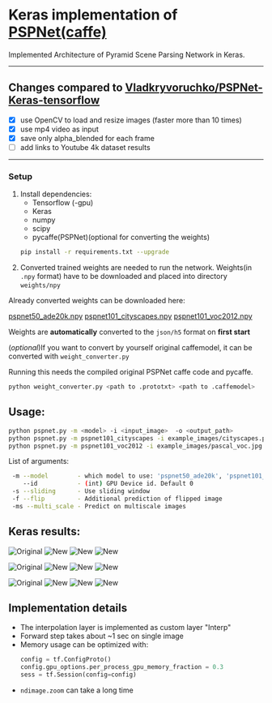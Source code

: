 # Keras implementation of [PSPNet(caffe)](https://github.com/hszhao/PSPNet)

Implemented Architecture of Pyramid Scene Parsing Network in Keras.

-----------------

## Changes compared to [Vladkryvoruchko/PSPNet-Keras-tensorflow](https://github.com/Vladkryvoruchko/PSPNet-Keras-tensorflow)

- [x] use OpenCV to load and resize images (faster more than 10 times)
- [x] use mp4 video as input
- [x] save only alpha_blended for each frame
- [ ] add links to Youtube 4k dataset results

-----------------

### Setup
1. Install dependencies:
    * Tensorflow (-gpu)
    * Keras
    * numpy
    * scipy
    * pycaffe(PSPNet)(optional for converting the weights)
    ```bash
    pip install -r requirements.txt --upgrade
    ```
2. Converted trained weights are needed to run the network.
Weights(in ```.npy``` format) have to be downloaded and placed into directory ``` weights/npy ```


Already converted weights can be downloaded here:

[pspnet50_ade20k.npy](https://www.dropbox.com/s/ms8afun494dlh1t/pspnet50_ade20k.npy?dl=0)
[pspnet101_cityscapes.npy](https://www.dropbox.com/s/b21j6hi6qql90l0/pspnet101_cityscapes.npy?dl=0)
[pspnet101_voc2012.npy](https://www.dropbox.com/s/xkjmghsbn6sfj9k/pspnet101_voc2012.npy?dl=0)

Weights are **automatically** converted to the ```json/h5``` format on **first start**

(*optional*)If you want to convert by yourself original caffemodel, it can be converted with ```weight_converter.py```

Running this needs the compiled original PSPNet caffe code and pycaffe.

```bash
python weight_converter.py <path to .prototxt> <path to .caffemodel>
```

## Usage:

```bash
python pspnet.py -m <model> -i <input_image>  -o <output_path>
python pspnet.py -m pspnet101_cityscapes -i example_images/cityscapes.png -o example_results/cityscapes.jpg
python pspnet.py -m pspnet101_voc2012 -i example_images/pascal_voc.jpg -o example_results/pascal_voc.jpg
```
List of arguments:
```bash
 -m --model        - which model to use: 'pspnet50_ade20k', 'pspnet101_cityscapes', 'pspnet101_voc2012'
    --id           - (int) GPU Device id. Default 0
 -s --sliding      - Use sliding window
 -f --flip         - Additional prediction of flipped image
 -ms --multi_scale - Predict on multiscale images
```
## Keras results:
![Original](example_images/ade20k.jpg)
![New](example_results/ade20k_seg.jpg)
![New](example_results/ade20k_seg_blended.jpg)
![New](example_results/ade20k_probs.jpg)

![Original](example_images/cityscapes.png)
![New](example_results/cityscapes_seg.jpg)
![New](example_results/cityscapes_seg_blended.jpg)
![New](example_results/cityscapes_probs.jpg)

![Original](example_images/pascal_voc.jpg)
![New](example_results/pascal_voc_seg.jpg)
![New](example_results/pascal_voc_seg_blended.jpg)
![New](example_results/pascal_voc_probs.jpg)


## Implementation details
* The interpolation layer is implemented as custom layer "Interp"
* Forward step takes about ~1 sec on single image
* Memory usage can be optimized with:
    ```python
    config = tf.ConfigProto()
    config.gpu_options.per_process_gpu_memory_fraction = 0.3
    sess = tf.Session(config=config)
    ```
* ```ndimage.zoom``` can take a long time
